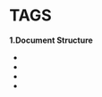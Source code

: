 
# TAGS

**1.Document Structure**

- <!DOCTYPE>
-  <html>
-  <head>
- <title>
-  <meta>
- <link>
-  <script>
- <noscript>

**2.Text Content**

-  <h1>, <h2>, <h3>, <h4>, <h5>, <h6>
-  <p>
-  <span>
-  <strong> : **`<strong>`** HTML etiketi, içeriğini vurgulamak için kullanılan bir içerik biçimlendirme etiketidir. Tarayıcılar bu etiketi kullanıcıya önemli olduğunu belirtmek için kullanır. Genellikle metin içeriğini kalın bir şekilde göstermek için kullanılır, ancak sadece biçimlendirme değil, içeriğin anlamı veya önemi üzerinde de vurgu yapar.
-  <em> :  HTML etiketi, içeriğini vurgulamak veya vurgulanmış bir parçayı vurgulamak için kullanılan bir içerik biçimlendirme etiketidir. Tarayıcılar bu etiketi kullanıcıya önemli olduğunu belirtmek için kullanır. Genellikle metin içeriğini italik bir şekilde göstermek için kullanılır, ancak sadece biçimlendirme değil, içeriğin anlamı veya önemi üzerinde de vurgu yapar.
-  <br> :  **`<br>`** HTML etiketi, bir satırın sonlandığını belirtmek için kullanılan bir içerik biçimlendirme etiketidir. "br" "line break" kelimesinin kısaltmasıdır ve bu etiket kullanıldığında bir sonraki içerik satırının bir alt satırdan başlayacağını belirtir.
-  <hr> :  Yatay bir çizgi veya yatay bir ayırıcı eklemek için kullanılan bir içerik biçimlendirme etiketidir. "hr" "horizontal rule" kelimesinin kısaltmasıdır. Bu etiket, içeriği iki parçaya bölmek veya belirli bir bölümü vurgulamak için kullanılır.

**3.Lists**

-  <ul>
-  <ol>
-  <li>
-  <dl> : (definition list) etiketi, tanımlı bir liste başlatır.
-  <dt> : (definition term) etiketi, bir terimi veya bir kavramı tanımlar.
- <dd> : (definition description) etiketi, bir terimin tanımını veya açıklamasını verir.

**4.Links and Navigation**

- <a>
- <nav>
- <link>

**5.Embedded Content**

- <img>
- <audio>
- <video>**
- <iframe>** : (inline frame) HTML içinde kullanılan bir etikettir ve başka bir web sayfasını veya içeriği içine gömme (embed) amacıyla kullanılır. `<iframe>` etiketi, içine aldığı kaynak belgesini (HTML, CSS, JavaScript vb.) bir çerçeve içinde görüntüler.

                     `<iframe>` etiketi, web sayfalarında farklı alanlar veya kaynaklar arasında iletişim kurmak, içerikleri gömmek veya harici içeriklerin görüntülenmesini sağlamak için kullanılabilir. Örneğin, harici bir web sitesinin içeriğini gömmek veya bir video oynatıcısı eklemek için kullanılabilir.

-  <canvas>
-  <svg> : SVG (Scalable Vector Graphics), HTML içinde kullanılan bir etikettir ve XML tabanlı bir dosya formatı olan SVG grafiklerini eklemek için kullanılır. SVG etiketi, web sayfalarında vektörel grafikler oluşturmak ve görüntülemek için kullanılır.

**6.Forms**

- <form>
- <input>
- <textarea>
- <button>
- <select>
- <option>
- <label> :  HTML etiketi, bir form elemanına (input, select, textarea gibi) eşlik eden açıklama veya etiketi tanımlamak için kullanılır. Kullanıcıya belirli bir form elemanının ne için olduğunu veya ne tür veri girmesi gerektiğini anlatmak için kullanılır. Bu, form elemanlarına daha iyi erişilebilirlik (accessibility) sağlar ve kullanıcı deneyimini iyileştirir.

```jsx
<label for="username">Kullanıcı Adı:</label>
<input type="text" id="username" name="username">

```

Bu örnekte, **`<label>`** etiketi "Kullanıcı Adı:" metnini tanımlar. **`for`** özelliği, bu etiketin hangi form elemanına bağlı olduğunu belirtir; burada **`for`** özelliği **`id="username"`** olan bir input alanına işaret eder. Bu sayede kullanıcılar "Kullanıcı Adı:" metnine tıkladığında, otomatik olarak ilgili input alanına odaklanır.

**`<label>`** etiketi, kullanıcı arayüzlerini daha erişilebilir hale getirmek için önemlidir. Özellikle ekran okuyucular gibi yardımcı teknolojilerle çalışan kullanıcılar için önemli bir işlevi vardır. Kullanıcıların form elemanlarını daha kolay anlamalarını ve kullanmalarını sağlar.

•  <fieldset> : **`<fieldset>`** HTML etiketi, bir formdaki ilişkili form elemanlarını gruplamak ve bunlara ortak bir çerçeve sağlamak için kullanılır. **`<fieldset>`** etiketi, form elemanlarını mantıksal olarak bir araya getirir ve bu gruplama işlemi, formun kullanıcılar için daha anlaşılır ve düzenli hale gelmesini sağlar.

                       **`<fieldset>`** etiketi genellikle **`<legend>`** etiketi ile birlikte kullanılır. **`<legend>`**, **`<fieldset>`** içindeki grup için bir başlık veya açıklama sağlar. Bu şekilde, kullanıcılar gruplanmış form elemanlarının ne hakkında olduğunu daha net bir şekilde anlayabilirler.

```jsx
<form>
  <fieldset>
    <legend>İletişim Bilgileri</legend>
    <label for="name">İsim:</label>
    <input type="text" id="name" name="name"><br>
    <label for="email">E-posta:</label>
    <input type="email" id="email" name="email"><br>
  </fieldset>
  <fieldset>
    <legend>Kargo Bilgileri</legend>
    <label for="address">Adres:</label>
    <input type="text" id="address" name="address"><br>
    <label for="city">Şehir:</label>
    <input type="text" id="city" name="city"><br>
  </fieldset>
  <input type="submit" value="Gönder">
</form>

```

**•  <legend>**
**•  <datalist> :**  **`<datalist>`**: Bu etiket, bir input alanına seçenekler sunmak için kullanılır. Kullanıcılar input alanına yazarken, bu seçenekler otomatik olarak gösterilir ve kullanıcının girişini tamamlamasına yardımcı olur. Özellikle, bir text input alanında kullanıcının bir öneri listesi arasından seçim yapmasını sağlamak için kullanılır.

```jsx
<label for="browser">Tarayıcı seçin:</label>
<input list="browsers" id="browser" name="browser">
<datalist id="browsers">
  <option value="Chrome">
  <option value="Firefox">
  <option value="Safari">
  <option value="Edge">
  <option value="Opera">
</datalist>

```

**•  <output> : `<output>`**: Bu etiket, bir formun sonucunu veya çıktısını göstermek için kullanılır. Özellikle, bir formun işlenmesinden sonra elde edilen sonuçları veya hesaplamaları göstermek için kullanılabilir. JavaScript kullanılarak form elemanlarının değerleri hesaplandığında veya değiştirildiğinde, bu değerlerin sonucunu **`<output>`** etiketi içinde gösterebilirsiniz.

```jsx
<form oninput="result.value = parseInt(x.value) + parseInt(y.value)">
  <input type="number" id="x" name="x" value="0"> +
  <input type="number" id="y" name="y" value="0"> =
  <output name="result" for="x y">0</output>
</form>

```

**7.Tables**

**•  <table>
•  <tr> : `<tr>`** (table row): Bu etiket, bir tablodaki bir satırı temsil eder. Tablodaki her satır, **`<tr>`** etiketi içinde yer alır.
**•  <th> : `<th>`** (table header): Bu etiket, bir tablonun başlık hücrelerini temsil eder. Başlık hücreleri genellikle tablonun sütunlarını tanımlar ve bold (kalın) metin ile gösterilir.
**•  <td> : `<td>`** (table data): Bu etiket, bir tablodaki veri hücrelerini temsil eder. Veri hücreleri, tablonun ana içeriğini oluşturur ve genellikle normal (yani, kalın olmayan) metin içerir.

```jsx
<table>
  <tr>
    <th>Adı</th>
    <th>Soyadı</th>
    <th>Yaşı</th>
  </tr>
  <tr>
    <td>Ahmet</td>
    <td>Yılmaz</td>
    <td>25</td>
  </tr>
  <tr>
    <td>Mehmet</td>
    <td>Demir</td>
    <td>30</td>
  </tr>
</table>

```

**•  <caption> :** Genel olarak, **`<caption>`** etiketi bir tablonun genel başlığını belirtmek için kullanılırken, **`<th>`** etiketi her bir sütunun başlığını belirtmek için kullanılır. **`<caption>`** etiketi tablonun içeriğine genel bir bakış sağlarken, **`<th>`** etiketi tablonun sütunlarını tanımlar ve her sütunun başlığını belirtir. Bu nedenle, hangi etiketin kullanılacağı, tablonun yapısına ve içeriğine bağlı olarak değişir.

```jsx
<table>
  <caption>Ürün Fiyatları</caption>
  <tr>
    <th>Ürün</th>
    <th>Fiyat</th>
  </tr>
  <tr>
    <td>Elma</td>
    <td>2 TL</td>
  </tr>
</table>

```

**8.Semantic Elements**

- <article>
- <section>
- <header>
- <footer>
-  <aside>
-  <main>
-  <figure> : Bu etiket, bir resim, diyagram, fotoğraf, çizim veya diğer görsel içeriği tanımlar. Genellikle, görsel içeriği bir **`<figure>`** etiketi içine yerleştirerek gruplandırırız. **`<figure>`** etiketi içine bir resim veya görsel içerikten başka metin veya açıklamalar da ekleyebiliriz.

```jsx
<figure>
  <img src="kedi.jpg" alt="Sevimli bir kedi">
  <figcaption>Sevimli bir kedi</figcaption>
</figure>

```

- <figcaption>
- <mark> :  HTML etiketi, belirli bir metin parçasını vurgulamak için kullanılır. Bu etiket, belirli bir metin parçasını sararak veya arka planını değiştirerek vurgulama efekti sağlar. 

                    Tarayıcılar,   **`<mark>`** etiketini gördüklerinde, içine aldığı metni genellikle sarı bir arka planla vurgularlar, ancak CSS kullanarak bu görünümü değiştirebilirsiniz.

```jsx
<p>Çok önemli bir <mark>not</mark> eklemem gerekiyor.</p>

```

- <progress> :  HTML etiketi, bir işlemin yüzde oranını veya ilerleme durumunu göstermek için kullanılır. Özellikle, bir formun işlenmesi veya bir dosyanın yüklenmesi gibi süreçlerde kullanıcıya ilerleme durumunu göstermek için yaygın olarak kullanılır.

                           **`<progress>`** etiketi, bir doluluk çubuğu veya ilerleme çubuğu olarak tarayıcılar tarafından render edilir. Bu çubuk, işlemin tamamlanma yüzdesini veya ilerleme durumunu gösterir. Özellikle, **`value`** ve **`max`** özellikleri kullanılarak belirli bir işlemin tamamlanma yüzdesi belirtilir.

```jsx
<label for="file">Dosya Yükleme:</label>
<progress id="file" value="50" max="100"></progress>

```

Bu örnekte, **`<progress>`** etiketi ile bir dosya yükleme işleminin yüzde oranını göstermek için kullanılmıştır. **`value`** özelliği ile mevcut ilerleme yüzdesi (burada %50), **`max`** özelliği ile ise tamamlanma yüzdesinin maksimum değeri (yani, %100) belirtilmiştir.

**`<progress>`** etiketi, kullanıcıların belirli bir işlemin ne kadarının tamamlandığını açıkça görmelerini sağlar ve bu da kullanıcı deneyimini iyileştirir. Özellikle, uzun süren işlemlerde veya dosya yükleme gibi işlemlerde kullanıcıya ilerleme durumunu göstermek için önemlidir.

- <time> : Belirli bir tarihi veya zamanı tanımlamak için kullanılır. Bu etiket, belirli bir zamanı insanlar tarafından okunabilir ve makine tarafından işlenebilir bir formatta gösterir.

                  **`<time>`** etiketi, iki önemli özelliğe sahiptir:

1. **`datetime`** özelliği: Bu özellik, belirli bir tarihi veya zamanı ISO 8601 formatında tanımlar. ISO 8601 formatı, yıl-ay-gün saat:dakika:saniye formatında (YYYY-MM-DDTHH:MM:SS) ve zaman dilimi bilgisi içerir. Bu format, makine tarafından işlenebilir ve uluslararası standartlara uygundur.
2. İçerik: **`<time>`** etiketinin içeriği, kullanıcılar için okunabilir bir metin biçiminde belirli bir tarihi veya zamanı temsil eder. Bu, kullanıcıların belirli bir tarihi veya zamanı daha kolay anlamalarını sağlar.

```jsx
<p>Maç tarihi: <time datetime="2024-03-01T19:00:00">1 Mart 2024, 19:00</time></p>

```

Bu örnekte, **`<time>`** etiketi ile bir maçın başlama tarihini ve saati tanımlanmıştır. **`datetime`** özelliği ile belirli bir tarih ve zaman ISO 8601 formatında belirtilmiştir. Etiketin içeriği ise insanlar için okunabilir bir biçimde maçın başlama tarihini ve saati temsil eder.

**`<time>`** etiketi, web sayfalarında belirli bir tarihi veya zamanı açıkça tanımlamak ve bu bilginin hem insanlar hem de makineler tarafından anlaşılabilir olmasını sağlamak için önemlidir.

- <details> : `<details>`** HTML elementi, kullanıcıların bir içeriği açıp kapatabileceği, genişletilebilir bir bilgi kutusunu temsil eder. Bu element, kullanıcılara bir konuyu özetleyen başlık veya etiket ile birlikte bir içeriği gizlemek ve açmak için kullanılır.

                      **`<details>`** elementi genellikle **`<summary>`** elementi ile birlikte kullanılır.

**•  <summary>: `<summary>`**, kullanıcıların tıkladığında detayları görebileceği bir başlık veya açılır menüyü temsil eder. **`<details>`** elementi ise bu başlığın altında gizlenmiş olan detaylı içeriği barındırır.

```jsx
<details>
  <summary>Detayları Gör</summary>
  <p>Burada detaylı açıklamalar yer alabilir.</p>
</details>

```

Bu örnekte, **`<details>`** elementi ile bir detaylar kutusu oluşturulmuştur. Kullanıcılar "Detayları Gör" başlığına tıkladıklarında, **`<p>`** elementi içindeki detaylı açıklamaların görünürlüğü değişir. Varsayılan olarak, detaylar gizlidir, ancak kullanıcılar tıkladıklarında açılabilir. Bu, daha fazla bilgi sunmak için kullanışlı bir yol olabilir ve genellikle sıkça sorulan sorular (SSS) veya kullanım koşulları gibi içeriklerde kullanılır.


**9.Deprecated Elements (Avoid Using)**

- <center>
- <font>
- <strike>**

